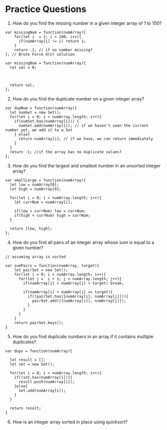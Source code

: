 # Practice Questions

1) How do you find the missing number in a given integer array of 1 to 100?


```
var missingNum = function(numArray){
    for(let i  = 1; i < 100; i++){
      if(numArray[i] != i) return i;
    }
    return -1; // if no number missing?
}; // Brute Force O(n) solution
```


```
var missingNum = function(numArray){
  let val = 0;



  return val;
};
```

2) How do you find the duplicate number on a given integer array?

```
var dupNum = function(numArray){
  let numSet = new Set();
  for(let i = 0; i < numArray.length; i++){
    if(numSet.has(numArray[i])) {
      numSet.add(numArray[i]); // if we haven't seen the current number yet, we add it to a Set
    } else{
      return numArray[i]; // if we have, we can return immediately
    }
  }
  return -1; //if the array has no duplicate values?
};
```

3) How do you find the largest and smallest number in an unsorted integer array?

```
var smallLarge = function(numArray){
  let low = numArray[0];
  let high = numArray[0];

  for(let i = 0; i < numArray.length; i++){
    let currNum = numArray[i];

    if(low > currNum) low = currNum;
    if(high < currNum) high = currNum;
  }

  return [low, high];
};
```

4) How do you find all pairs of an integer array whose sum is equal to a given number?

```
// assuming array is sorted

var sumPairs = function(numArray, target){
    let pairSet = new Set();
    for(let i = 0; i < numArray.length; i++){
      for(let j =  i + 1; j < numArray.length; j++){
        if(numArray[i] + numArray[j] > target) break;

        if(numArray[i] + numArray[j] == target){
          if(!pairSet.has([numArray[i], numArray[j]])){
            pairSet.add([[numArray[i]], numArray[j]]);
          }
        }
      }
    }
    return pairSet.keys();
}
```

5) How do you find duplicate numbers in an array if it contains multiple duplicates?

```
var dups = function(numArray){

  let result = [];
  let set = new Set();

  for(let i = 0; i < numArray.length; i++){
    if(!set.has(numArray[i])){
      result.push(numArray[i]);
    }else{
      set.add(numArray[i]);
    }
  }

  return result;
}

```

6) How is an integer array sorted in place using quicksort?

 
